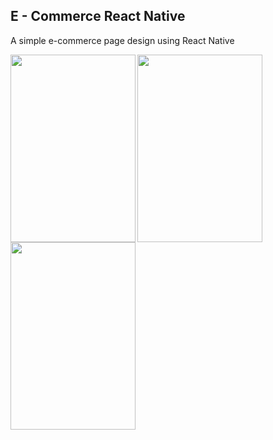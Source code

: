 ## E - Commerce React Native

A simple e-commerce page design using React Native

<img align="left" width="200" height="300" src="http://res.cloudinary.com/yemiwebby-com-ng/image/upload/v1523597669/shot1_p4ypyh.png">


<img align="left" width="200" height="300" margin-left="30" src="http://res.cloudinary.com/yemiwebby-com-ng/image/upload/v1523597669/shot3_khumqx.png">


<img align="left" width="200" height="300" src="http://res.cloudinary.com/yemiwebby-com-ng/image/upload/v1523597669/shot2_upqeqk.png">
